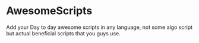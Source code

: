 # AwesomeScripts
Add your Day to day awesome scripts in any language, not some algo script but actual beneficial scripts that you guys use.
